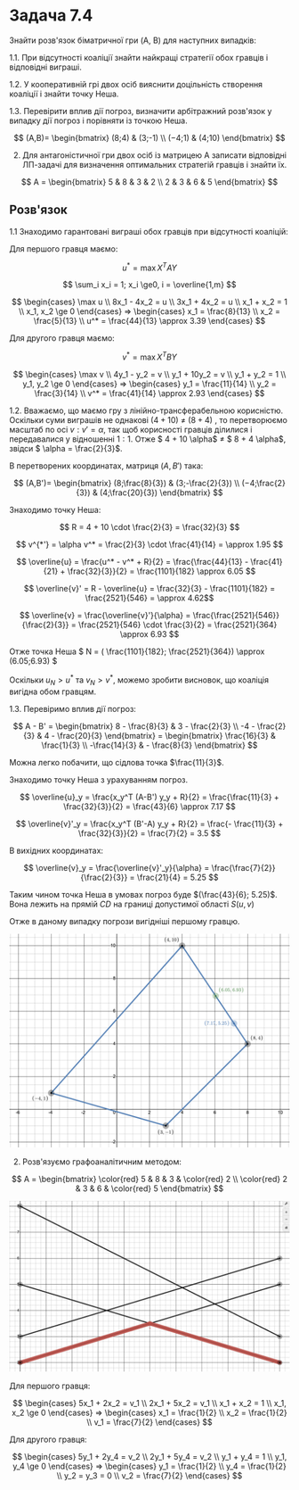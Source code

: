 # Задача 7.4

Знайти розв'язок біматричної гри (A, B) для наступних випадків:

1.1. При відсутності коаліції знайти найкращі стратегії обох гравців і відповідні виграші.

1.2. У кооперативній грі двох осіб вияснити доцільність створення коаліції і знайти точку Неша.

1.3. Перевірити вплив дії погроз, визначити арбітражний розв'язок у випадку дії погроз і
порівняти із точкою Неша.

$$ (A,B)= \begin{bmatrix}
   (8;4)   & (3;-1) \\
   (−4;1) & (4;10)
\end{bmatrix}
$$

2. Для антагоністичної гри двох осіб із матрицею А записати відповідні ЛП-задачі для визначення оптимальних стратегій гравців і знайти їх.

$$ A = \begin{bmatrix}
   5 & 8 & 3 & 2 \\
   2 & 3 & 6 & 5
\end{bmatrix}
$$

## Розв'язок

1.1 Знаходимо гарантовані виграші обох гравців при відсутності коаліцій: 

Для першого гравця маємо:

$$ u^* = \max X^T AY $$

$$ \sum_i x_i = 1; x_i \ge0, i = \overline{1,m} $$

$$ \begin{cases}
    \max u \\
   8x_1 - 4x_2 = u \\
   3x_1 + 4x_2 = u \\
    x_1 + x_2 = 1 \\
    x_1, x_2 \ge 0
\end{cases} ⇒ \begin{cases}
   x_1 = \frac{8}{13} \\
   x_2 = \frac{5}{13} \\
   u^* = \frac{44}{13} \approx 3.39
\end{cases}
$$

Для другого гравця маємо:

$$ v^* = \max X^T BY $$

$$ \begin{cases}
    \max v \\
   4y_1 - y_2 = v \\
    y_1 + 10y_2 = v \\
    y_1 + y_2 = 1 \\
    y_1, y_2 \ge 0
\end{cases} ⇒ \begin{cases}
   y_1 = \frac{11}{14} \\
   y_2 = \frac{3}{14} \\
   v^* = \frac{41}{14} \approx 2.93
\end{cases}
$$

1.2. Вважаємо, що маємо гру з лінійно-трансферабельною корисністю. Оскільки суми виграшів не однакові $(4 + 10)$ ≠ $(8 + 4)$ , то перетворюємо масштаб по осі $v:v'=\alpha$, так щоб корисності гравців ділилися і передавалися у відношенні $1:1$. Отже $ 4 + 10 \alpha$ ≠ $ 8 + 4 \alpha$, звідси $ \alpha = \frac{2}{3}$.

В перетворених координатах, матриця $(A, B')$ така:

$$ (A,B')= \begin{bmatrix}
   (8;\frac{8}{3})   & (3;-\frac{2}{3}) \\
   (−4;\frac{2}{3}) & (4;\frac{20}{3})
\end{bmatrix}
$$

Знаходимо точку Неша:

$$ R = 4 + 10 \cdot \frac{2}{3} = \frac{32}{3} $$ 

$$ v^{*'} = \alpha v^* = \frac{2}{3} \cdot \frac{41}{14} = \approx 1.95 $$

$$ \overline{u} = \frac{u^* - v^* + R}{2} = \frac{\frac{44}{13} - \frac{41}{21} + \frac{32}{3}}{2} = \frac{1101}{182} \approx 6.05 $$

$$ \overline{v}' = R - \overline{u} = \frac{32}{3} - \frac{1101}{182} = \frac{2521}{546} = \approx 4.62$$

$$ \overline{v} = \frac{\overline{v}'}{\alpha} = \frac{\frac{2521}{546}}{\frac{2}{3}} = \frac{2521}{546} \cdot \frac{3}{2} = \frac{2521}{364} \approx 6.93 $$

Отже точка Неша $ N = ( \frac{1101}{182}; \frac{2521}{364}) \approx (6.05;6.93) $

Оскільки $u_N > u^*$ та $v_N > v^*$, можемо зробити висновок, що коаліція вигідна обом гравцям.

1.3. Перевіримо вплив дії погроз:

$$ A - B' = \begin{bmatrix}
   8 - \frac{8}{3} & 3 - \frac{2}{3} \\
   -4 - \frac{2}{3} & 4 - \frac{20}{3}
\end{bmatrix} = \begin{bmatrix}
   \frac{16}{3} & \frac{1}{3} \\
   -\frac{14}{3} & - \frac{8}{3}
\end{bmatrix}
$$

Можна легко побачити, що сідлова точка $\frac{11}{3}$.

Знаходимо точку Неша з урахуванням погроз.

$$ \overline{u}_y = \frac{x_y^T (A-B') y_y + R}{2} = \frac{\frac{11}{3} + \frac{32}{3}}{2} = \frac{43}{6} \approx 7.17 $$

$$ \overline{v}'_y = \frac{x_y^T (B'-A) y_y + R}{2} = \frac{- \frac{11}{3} + \frac{32}{3}}{2} = \frac{7}{2} = 3.5 $$

В вихідних координатах:

$$ \overline{v}_y = \frac{\overline{v}'_y}{\alpha} = \frac{\frac{7}{2}}{\frac{2}{3}} = \frac{21}{4} = 5.25 $$

Таким чином точка Неша в умовах погроз буде $(\frac{43}{6}; 5.25)$. Вона лежить на прямій $CD$ на границі допустимої області $S(u,v)$

Отже в даному випадку погрози вигідніші першому гравцю.

![img-7-3](img-7-3.png)

2. Розв'язуємо графоаналітичним методом:

$$ A = \begin{bmatrix}
   \color{red} 5 & 8 & 3 & \color{red} 2 \\
   \color{red} 2 & 3 & 6 & \color{red} 5
\end{bmatrix}
$$

![img-7-3-1](img-7-3-1.png)

Для першого гравця:

$$ \begin{cases}
   5x_1 + 2x_2 = v_1 \\
   2x_1 + 5x_2 = v_1 \\
    x_1 + x_2 = 1 \\
    x_1, x_2 \ge 0
\end{cases} ⇒ \begin{cases}
   x_1 = \frac{1}{2} \\
   x_2 = \frac{1}{2} \\
   v_1 = \frac{7}{2} 
\end{cases}
$$

Для другого гравця:

$$ \begin{cases}
    5y_1 + 2y_4 = v_2 \\
    2y_1 + 5y_4 = v_2 \\
    y_1 + y_4 = 1 \\
    y_1, y_4 \ge 0
\end{cases} ⇒ \begin{cases}
   y_1 = \frac{1}{2} \\
   y_4 = \frac{1}{2} \\
   y_2 = y_3 = 0 \\
   v_2 = \frac{7}{2} 
\end{cases}
$$